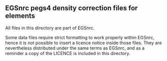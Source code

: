 ## EGSnrc pegs4 density correction files for elements

All files in this directory are part of EGSnrc.

Some data files require strict formatting to work properly within EGSnrc, hence
it is not possible to insert a licence notice inside those files. They
are nevertheless distributed under the same terms as EGSnrc, and as a reminder a
copy of the LICENCE is included in this directory.